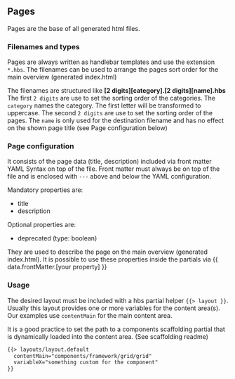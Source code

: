 ## Pages 

Pages are the base of all generated html files. 

### Filenames and types

Pages are always written as handlebar templates and use the extension `*.hbs`.
The filenames can be used to arrange the pages sort order for the main overview (generated index.html)

The filenames are structured like **\[2 digits\]\[category\].\[2 digits\]\[name\].hbs**
The first `2 digits` are use to set the sorting order of the categories. The `category` names the category. The first letter will be transformed to uppercase.
The second `2 digits` are use to set the sorting order of the pages. The `name` is only used for the destination filename and has no effect on the shown page title (see Page configuration below) 

### Page configuration

It consists of the page data (title, description) included via front matter YAML Syntax on top of the file. 
Front matter must always be on top of the file and is enclosed with `---` above and below the YAML configuration.

Mandatory properties are:
* title
* description

Optional properties are:
* deprecated (type: boolean)

They are used to describe the page on the main overview (generated index.html).
It is possible to use these properties inside the partials via {{ data.frontMatter.\[your property\] }}

### Usage

The desired layout must be included with a hbs partial helper `{{> layout }}`. Usually this layout provides one or more variables for the content area(s).
Our examples use `contentMain` for the main content area. 

It is a good practice to set the path to a components scaffolding partial that is dynamically loaded into the content area. (See scaffolding readme) 

```html
{{> layouts/layout.default
  contentMain="components/framework/grid/grid"
  variableX="something custom for the component"
}}
```
